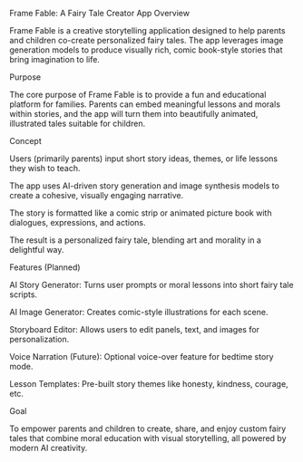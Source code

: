 Frame Fable: A Fairy Tale Creator App
Overview

Frame Fable is a creative storytelling application designed to help parents and children co-create personalized fairy tales. The app leverages image generation models to produce visually rich, comic book-style stories that bring imagination to life.

Purpose

The core purpose of Frame Fable is to provide a fun and educational platform for families. Parents can embed meaningful lessons and morals within stories, and the app will turn them into beautifully animated, illustrated tales suitable for children.

Concept

Users (primarily parents) input short story ideas, themes, or life lessons they wish to teach.

The app uses AI-driven story generation and image synthesis models to create a cohesive, visually engaging narrative.

The story is formatted like a comic strip or animated picture book with dialogues, expressions, and actions.

The result is a personalized fairy tale, blending art and morality in a delightful way.

Features (Planned)

AI Story Generator: Turns user prompts or moral lessons into short fairy tale scripts.

AI Image Generator: Creates comic-style illustrations for each scene.

Storyboard Editor: Allows users to edit panels, text, and images for personalization.

Voice Narration (Future): Optional voice-over feature for bedtime story mode.

Lesson Templates: Pre-built story themes like honesty, kindness, courage, etc.

Goal

To empower parents and children to create, share, and enjoy custom fairy tales that combine moral education with visual storytelling, all powered by modern AI creativity.